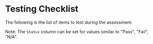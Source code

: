 # Testing Checklist

The following is the list of items to test during the assessment:

Note: The `Status` column can be set for values similar to "Pass", "Fail", "N/A".
